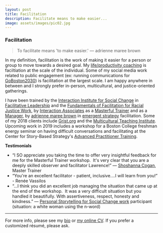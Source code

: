 ```yaml
---
layout: post
title: Facilitation 
description: Facilitate means to make easier...
image: assets/images/pic02.jpg
---
```



### Facilitation 

> To facilitate means 'to make easier.' — adrienne maree brown


In my definition, facilitation is the work of making it easier for a person or group to move towards a desired goal. My [life/productivity coaching](https://lqb2.github.io/productivity/coaching.html) is faciltiation at the scale of the individual. Some of my social media work related to public engagement (ex: running communications for [GoBoston2030](https://www.boston.gov/departments/transportation/go-boston-2030)) is facilitation at the largest scale. I am happy anywhere in between and I strongly prefer in-person, multicultural, and justice-oriented gatherings. 

I have been trained by the [Interaction Institute for Social Change](http://interactioninstitute.org) in [Facilitative Leadership](http://interactioninstitute.org/training/facilitative-leadership-for-social-change/) and the [Fundamentals of Facilitation for Racial Justice Work](http://interactioninstitute.org/training/fundamentals-of-facilitation-for-racial-justice-work/), by [Interaction Associates]() as a [Masterful Trainer](http://interactionassociates.com/training/masterful-trainer) and as a [Manager](http://interactionassociates.com/training/managing-impact), by [adrienne maree brown](http://adriennemareebrown.net/) in [emergent strategy](https://www.akpress.org/emergentstrategy.html) facilitation. Some of my 2018 clients include [Grist.org](https://grist.org/) and the [Multicultural Teaching Institute](http://www.multiculturalteaching.org/). Upcoming work in 2019 includes a workshop for a Boston College freshman energy seminar on having difficult conversations and facilitating at the Center for Story-Based Strategy's [Advanced Practitioner Training](https://www.storybasedstrategy.org/the-advanced-training/).

**Testimonials**

* “I SO appreciate you taking the time to offer very insightful feedback for me for the Masterful Trainer workshop.  It's very clear that you are a deeply skilled observer and facilitator Lawrence!” — [Shoshanna Cogan](http://www.shoshannacogan.com/), Master Trainer
* “You're an excellent facilitator - patient, inclusive....I will learn from you!” - Renée Vassilos
* “...I think you did an excellent job managing the situation that came up at the end of the workshop.  It was a very difficult situation but you handled it beautifully. With assertiveness, respect, honesty and kindness.” — [Personal Storytelling for Social Change work](https://www.podcastgarage.org/events/2017/8/5/personal-storytelling-for-social-change) participant (situation: a white woman using the n-word)


---

For more info, please see my [bio](http://lqb2.co/about) or [my online CV](http://lqb2.co/online-cv/). If you prefer a customized résumé, please ask. 

